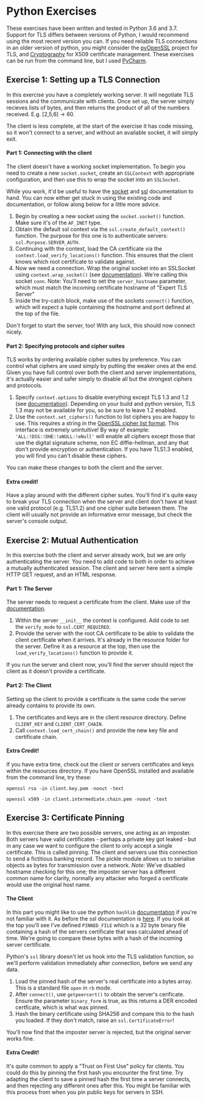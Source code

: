 # Python Exercises
These exercises have been written and tested in Python 3.6 and 3.7. Support for TLS differs between versions of Python, I would recommend using the most recent version you can. If you need reliable TLS connections in an older version of python, you might consider the [pyOpenSSL](https://github.com/pyca/pyopenssl) project for TLS, and [Cryptography](https://github.com/pyca/cryptography) for X509 certificate management. These exercises can be run from the command line, but I used [PyCharm](https://www.jetbrains.com/pycharm/).

## Exercise 1: Setting up a TLS Connection
In this exercise you have a completely working server. It will negotiate TLS sessions and the communicate with clients. Once set up, the server simply recieves lists of bytes, and then returns the product of all of the numbers received. E.g. [2,5,6] -> 60.

The client is less complete, at the start of the exercise it has code missing, so it won't connect to a server, and without an available socket, it will simply exit.

#### Part 1: Connecting with the client
The client doesn't have a working socket implementation. To begin you need to create a new `socket.socket`, create an `SSLContext` with appropriate configuration, and then use this to wrap the socket into an `SSLSocket`.

While you work, it'd be useful to have the [socket](https://docs.python.org/3.6/library/socket.html) and [ssl](https://docs.python.org/3.6/library/ssl.html) documentation to hand. You can now either get stuck in using the existing code and documentation, or follow along below for a little more advice.

1) Begin by creating a new socket using the `socket.socket()` function. Make sure it's of the `AF_INET` type.
2) Obtain the default ssl context via the `ssl.create_default_context()` function. The purpose for this one is to authenticate servers: `ssl.Purpose.SERVER_AUTH`.
3) Continuing with the context, load the CA certificate via the `context.load_verify_locations()` function. This ensures that the client knows which root certificate to validate against.
4) Now we need a connection. Wrap the original socket into an SSLSocket using `context.wrap_socket()` (see [documentation](https://docs.python.org/3.6/library/ssl.html#ssl.SSLContext.wrap_socket)). We're calling this socket `conn`. Note: You'll need to set the `server_hostname` parameter, which must match the incoming certificate hostname of "Expert TLS Server"
5) Inside the try-catch block, make use of the sockets `connect()` function, which will expect a tuple containing the hostname and port defined at the top of the file.

Don't forget to start the server, too! With any luck, this should now connect nicely.

#### Part 2: Specifying protocols and cipher suites
TLS works by ordering available cipher suites by preference. You can control what ciphers are used simply by putting the weaker ones at the end. Given you have full control over both the client and server implementations, it's actually easier and safer simply to disable all but the strongest ciphers and protocols.

1) Specify `context.options` to disable everything except TLS 1.3 and 1.2 (see [documentation](https://docs.python.org/3.6/library/ssl.html#ssl.SSLContext.options)). Depending on your build and python version, TLS 1.3 may not be available for you, so be sure to leave 1.2 enabled.
2) Use the `context.set_ciphers()` function to list ciphers you are happy to use. This requires a string in the [OpenSSL cipher list format](https://www.openssl.org/docs/manmaster/man1/ciphers.html). This interface is extremely unintuitive! By way of example:
`'ALL:!DSS:!DHE:!aNULL:!eNull'` will enable all ciphers except those that use the digital signature scheme, non EC diffie-hellman, and any that don't provide encryption or authentication. If you have TLS1.3 enabled, you will find you can't disable these ciphers.

You can make these changes to both the client and the server.

#### Extra credit!
Have a play around with the different cipher suites. You'll find it's quite easy to break your TLS connection when the server and client don't have at least one valid protocol (e.g. TLS1.2) and one cipher suite between them. The client will usually not provide an informative error message, but check the server's console output.

## Exercise 2: Mutual Authentication
In this exercise both the client and server already work, but we are only authenticating the server. You need to add code to both in order to achieve a mutually authenticated session. The client and server here sent a simple HTTP GET request, and an HTML response.

#### Part 1: The Server
The server needs to request a certificate from the client. Make use of the [documentation](https://docs.python.org/3.6/library/ssl.html#ssl.SSLContext).

1) Within the server `__init__` the context is configured. Add code to set the `verify_mode` to `ssl.CERT_REQUIRED`.
2) Provide the server with the root CA certificate to be able to validate the client certificate when it arrives. It's already in the resource folder for the server. Define it as a resource at the top, then use the `load_verify_locations()` function to provide it.

If you run the server and client now, you'll find the server should reject the client as it doesn't provide a certificate.

#### Part 2: The Client

Setting up the client to provide a certificate is the same code the server already contains to provide its own.

1) The certificates and keys are in the client resource directory. Define `CLIENT_KEY` and `CLIENT_CERT_CHAIN`.
2) Call `context.load_cert_chain()` and provide the new key file and certificate chain.

#### Extra Credit!

If you have extra time, check out the client or servers certificates and keys within the resources directory. If you have OpenSSL installed and available from the command line, try these:
```
openssl rsa -in client.key.pem -noout -text

openssl x509 -in client.intermediate.chain.pem -noout -text
```

## Exercise 3: Certificate Pinning
In this exercise there are two possible servers, one acting as an imposter. Both servers have valid certificates - perhaps a private key got leaked - but in any case we want to configure the client to only accept a single certificate. This is called pinning. The client and servers use this connection to send a fictitious banking record. The pickle module allows us to serialise objects as bytes for transmission over a network. *Note:* We've disabled hostname checking for this one; the imposter server has a different common name for clarity, normally any attacker who forged a certificate would use the original host name. 

#### The Client
In this part you might like to use the python `hashlib` [documentation](https://docs.python.org/3/library/hashlib.html#hash-algorithms) if you're not familiar with it. As before the ssl documentation is [here](https://docs.python.org/3.6/library/ssl.html). If you look at the top you'll see I've defined `PINNED_FILE` which is a 32 byte binary file containing a hash of the servers certificate that was calculated ahead of time. We're going to compare these bytes with a hash of the incoming server certificate. 

Python's `ssl` library doesn't let us hook into the TLS validation function, so we'll perform validation immediately after connection, before we send any data.

1) Load the pinned hash of the server's real certificate into a bytes array. This is a standard file `open` in `rb` mode.
2) After `connect()`, use `getpeercert()` to obtain the server's cerificate. Ensure the parameter `binary_form` is true, as this returns a DER encoded certficate, which is what was pinned.
3) Hash the binary certificate using SHA256 and compare this to the hash you loaded. If they don't match, raise an `ssl.CertificateError`!

You'll now find that the imposter server is rejected, but the original server works fine.

#### Extra Credit!

It's quite common to apply a "Trust on First Use" policy for clients. You could do this by pinning the first hash you encounter the first time. Try adapting the client to save a pinned hash the first time a server connects, and then rejecting any different ones after this. You might be familiar with this process from when you pin public keys for servers in SSH.
